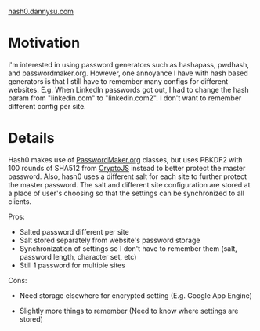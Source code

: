 [hash0.dannysu.com](http://hash0.dannysu.com)

# Motivation
I'm interested in using password generators such as hashapass, pwdhash, and
passwordmaker.org. However, one annoyance I have with hash based generators is
that I still have to remember many configs for different websites. E.g. When
LinkedIn passwords got out, I had to change the hash param from "linkedin.com"
to "linkedin.com2". I don't want to remember different config per site.

# Details
Hash0 makes use of [PasswordMaker.org][1] classes, but uses PBKDF2 with 100
rounds of SHA512 from [CryptoJS][2] instead to better protect the master
password. Also, hash0 uses a different salt for each site to further protect
the master password. The salt and different site configuration are stored at a
place of user's choosing so that the settings can be synchronized to all
clients.

Pros:

- Salted password different per site
- Salt stored separately from website's password storage
- Synchronization of settings so I don't have to remember them (salt, password length, character set, etc)
- Still 1 password for multiple sites

Cons:

- Need storage elsewhere for encrypted setting (E.g. Google App Engine)
- Slightly more things to remember (Need to know where settings are stored)

  [1]: http://PasswordMaker.org
  [2]: http://code.google.com/p/crypto-js/

